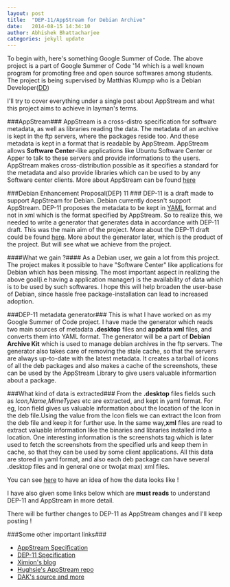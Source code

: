 ```yaml
---
layout: post
title:  "DEP-11/AppStream for Debian Archive"
date:   2014-08-15 14:34:10
author: Abhishek Bhattacharjee
categories: jekyll update
---
```

To begin with, here's something Google Summer of Code. The above project is a part of Google Summer of Code '14
which is a well known program for promoting free and open source softwares among students. The project is being
supervised by Matthias Klumpp who is a Debian Developer([DD](https://wiki.debian.org/DebianDeveloper))

I'll try to cover everything under a single post about AppStream and what this project aims to achieve in layman's terms.

###AppStream###
AppStream is a cross-distro specification for software metadata, as well as libraries reading the data.
The metadata of an archive is kept in the ftp servers, where the packages reside too.
And these metadata is kept in a format that is readable by AppStream.
AppStream allows **Software Center**-like applications like Ubuntu Software Center or Apper to talk to these servers
and provide informations to the users.
AppStream makes cross-distribution possible as it specifies a standard for the metadata and also provide libraries which
can be used to by any Software center clients. More about AppStream can be found [here](http://www.freedesktop.org/software/appstream/docs/)

###Debian Enhancement Proposal(DEP) 11 ###
DEP-11 is a draft made to support AppStream for Debian. Debian currently doesn't support AppStream.
DEP-11 proposes the metadata to be kept in [YAML](http://en.wikipedia.org/wiki/YAML) format and not in xml which
is the format specified by AppStream. 
So to realize this, we needed to write a generator that generates data in accordance with DEP-11 draft.
This was the main aim of the project. More about the DEP-11 draft could be found [here](https://wiki.debian.org/DEP-11).
More about the generator later, which is the product of the project. But will see what we achieve from the project.

####What we gain ?####
As a Debian user, we gain a lot from this project. The project makes it possible to have "Software Center" like applications
for Debian which has been missing. The most important aspect in realizing the above goal(i.e having a application manager) is 
the availability of data which is to be used by such softwares.
I hope this will help broaden the user-base of Debian, since hassle free package-installation can lead to increased
adoption.

###DEP-11 metadata generator###
This is what I have worked on as my Google Summer of Code project. I have made the generator which reads two main 
sources of metadata **.desktop** files and **appdata xml** files, and converts them into YAML format.
The generator will be a part of **Debian Archive Kit** which is used to manage debian archives in the ftp servers.
The generator also takes care of removing the stale cache, so that the servers are always up-to-date with the latest metadata.
It creates a tarball of icons of all the deb packages and also makes a cache of the screenshots, these can be used by
the AppStream Library to give users valuable informartion about a package.

###What kind of data is extracted###
From the **.desktop** files fields such as *Icon,Name,MimeTypes* etc are extracted, and kept in yaml format.
For eg, Icon field gives us valuable information about the location of the Icon in the deb file.Using the value
from the Icon fiels we can extract the Icon from the deb file and keep it for further use.
In the same way,**xml** files are read to extract valuable information like the binaries and libraries installed into
a location. One interesting information is the screenshots tag which is later used to fetch the screenshots from the
specified urls and keep them in cache, so that they can be used by some client applications.
All this data are stored in yaml format, and also each deb package can have several .desktop files and in general
one or two(at max) xml files.

You can see [here](https://people.debian.org/~mak/DEP-11/DEP-11_Components.yaml) to have an idea of how the data looks like !

I have also given some links below which are **must reads** to understand DEP-11 and AppStream in more detail.

There will be further changes to DEP-11 as AppStream changes and I'll keep posting !

###Some other important links###
* [AppStream Specification](http://www.freedesktop.org/software/appstream/docs/chap-AppStream-About.html)
* [DEP-11 Specification](https://wiki.debian.org/DEP-11)
* [Ximion's blog](http://blog.tenstral.net/)
* [Hughsie's AppStream repo](https://github.com/hughsie/fedora-appstream)
* [DAK's source and more](https://ftp-master.debian.org/#dak)
